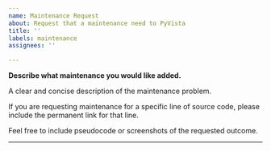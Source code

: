 ```yaml
---
name: Maintenance Request
about: Request that a maintenance need to PyVista
title: ''
labels: maintenance
assignees: ''

---
```


**Describe what maintenance you would like added.**

A clear and concise description of the maintenance problem.

If you are requesting maintenance for a specific line of source code, please include the permanent link for that line.

Feel free to include pseudocode or screenshots of the requested outcome.

-----
